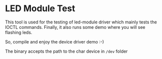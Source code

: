 LED Module Test
===================================

This tool is used for the testing of led-module driver which mainly tests the IOCTL commands. Finally, it also runs some demo where you will see flashing leds.

So, compile and enjoy the device driver demo :-)

The binary accepts the path to the char device in `/dev` folder

